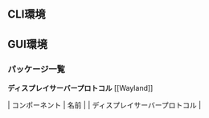 ## CLI環境
## GUI環境
### パッケージ一覧
**ディスプレイサーバープロトコル**
[[Wayland]]

| コンポーネント | 名前 |
| ディスプレイサーバープロトコル | 
